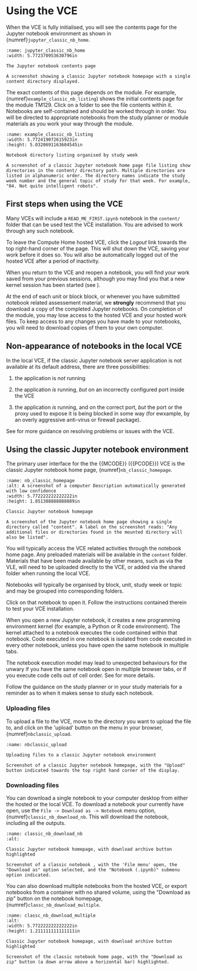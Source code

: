 # Using the VCE

When the VCE is fully initialised, you will see the contents page for the Jupyter notebook environment as shown in {numref}`jupyter_classic_nb_home`.

```{figure} md_assets/media/image4.png
:name: jupyter_classic_nb_home
:width: 5.772370953630796in

The Jupyter notebook contents page

A screenshot showing a classic Jupyter notebook homepage with a single content directory displayed.

```

The exact contents of this page depends on the module. For example, {numref}`example_classic_nb_listing`) shows the initial contents page for the module TM129. Click on a folder to see the file contents within it. Notebooks are self-contained and should be worked through in order. You will be directed to appropriate notebooks from the study planner or module materials as you work your way through the module.

```{figure} md_assets/media/image5.png
:name: example_classic_nb_listing
:width: 5.772419072615923in
:height: 5.0320691163604545in

Notebook directory listing organised by study week

A screenshot of a classic Jupyter notebook home page file listing show directories in the content/ directory path. Multiple directories are listed in alphanumeric order. The directory names indicate the study week number and the general topic of study for that week. For example, "04. Not quite intelligent robots".

```

## First steps when using the VCE

Many VCEs will include a `READ_ME_FIRST.ipynb` notebook in the `content/` folder that can be used test the VCE installation. You are advised to work through any such notebook.

To leave the Compute Home hosted VCE, click the *Logout* link towards the top right-hand corner of the page. This will shut down the VCE, saving your work before it does so. You will also be automatically logged out of the hosted VCE after a period of inactivity.

When you return to the VCE and reopen a notebook, you will find your work saved from your previous sessions, although you may find you that a new kernel session has been started (see [](g-notebook_gotchas)).

At the end of each unit or block block, or whenever you have submitted notebook related assessement material, we **strongly** recommend that you download a copy of the completed Jupyter notebooks. On completion of the module, you may lose access to the hosted VCE and your hosted work files. To keep access to any changes you have made to your notebooks, you will need to download copies of them to your own computer.

## Non-appearance of notebooks in the local VCE

In the local VCE, if the classic Jupyter notebook server application is not available at its default address, there are three possibilities:

1. the application is *not* running

2. the application *is* running, *but* on an incorrectly configured port inside the VCE

3. the application *is* running, and on the correct port, *but* the port or the proxy used to expose it is being blocked in some way (for ewxample, by an overly aggressive anti-virus or firewall package).

See [](g-troubleshooting) for more guidance on resolving problems or issues with the VCE.

## Using the classic Jupyter notebook environment

The primary user interface for the the {{MCODE}} ({{PCODE}})  VCE is the classic Jupyter notebook home page, {numref}`nb_classic_homepage`.

```{figure} md_assets/media/nb_classic_homepage.png
:name: nb_classic_homepage
:alt: A screenshot of a computer Description automatically generated with low confidence
:width: 5.772222222222222in
:height: 1.851388888888889in

Classic Jupyter notebook homepage

A screenshot of the Jupyter notebook home page showing a single directory called "content". A label on the screenshot reads: "Any additional files or directories found in the mounted directory will also be listed".

```

You will typically access the VCE related activities through the notebook home page. Any preloaded materials will be available in the `content` folder. Materials that have been made available by other means, such as via the VLE, will need to be uploaded directly to the VCE, or added via the shared folder when running the local VCE.

 Notebooks will typically be organised by block, unit, study week or topic and may be grouped into corresponding folders.


Click on that notebook to open it. Follow the instructions contained therein to test your VCE installation.

When you open a new Jupyter notebook, it creates a new programming environment kernel (for example, a Python or R code environment). The kernel attached to a notebook executes the code contained within that notebook. Code executed in one notebook is isolated from code executed in every other notebook, unless you have open the same notebook in multiple tabs.

The notebook execution model may lead to unexpected behaviours for the unwary if you have the same notebook open in multiple browser tabs, or if you execute code cells out of cell order. See [](g-notebook_gotchas) for more details.

Follow the guidance on the study planner or in your study materials for a reminder as to when it makes sense to study each notebook.

### Uploading files

To upload a file to the VCE, move to the directory you want to upload the file to, and click on the 'upload' button on the menu in your browser, {numref}`nbclassic_upload`.

```{figure} md_assets/media/nb_classic_upload.png
:name: nbclassic_upload

Uploading files to a classic Jupyter notebook environment

Screenshot of a classic Jupyter notebook homepage, with the "Upload" button indicated towards the top right hand corner of the display.

```

### Downloading files


You can download a single notebook to your computer desktop from either the hosted or the local VCE. To download a notebook your currently have open, use the `File -> Download as -> Notebook` menu option, {numref}`classic_nb_download_nb`. This will download the notebook, including all the outputs.

```{figure} md_assets/media/nbclassic_nb_download.png
:name: classic_nb_download_nb
:alt: 

Classic Jupyter notebook homepage, with download archive button highlighted

Screenshot of a classic notebook , with the 'File menu' open, the "Download as" option selected, and the "Notebook (.ipynb)" submenu option indicated.

```

You can also download multiple notebooks from the hosted VCE, or export notebooks from a container with no shared volume, using the "Download as zip" button on the notebook homepage, {numref}`classc_nb_download_multiple`.

```{figure} md_assets/media/image19.png
:name: classc_nb_download_multiple
:alt: 
:width: 5.772222222222222in
:height: 1.211111111111111in

Classic Jupyter notebook homepage, with download archive button highlighted

Screenshot of the classic notebook home page, with the "Download as zip" button (a down arrow above a horizontal bar) highlighted.

```
